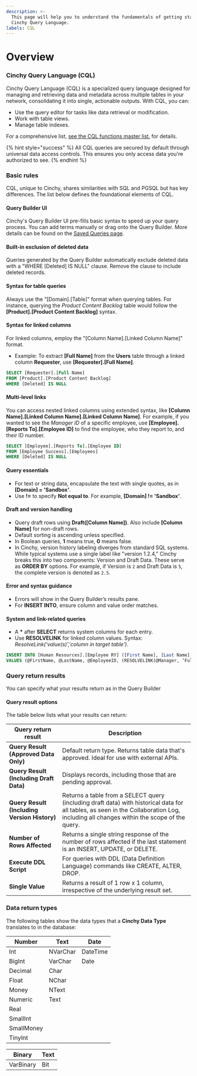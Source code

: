```yaml
---
description: >-
  This page will help you to understand the fundamentals of getting started with
  Cinchy Query Language.
labels: CQL
---
```


# Overview

### Cinchy Query Language (CQL) <a href="#1.-introduction" id="1.-introduction"></a>

Cinchy Query Language (CQL) is a specialized query language designed for managing and retrieving data and metadata across multiple tables in your network, consolidating it into single, actionable outputs. With CQL, you can:

- Use the query editor for tasks like data retrieval or modification.
- Work with table views.
- Manage table indexes.

For a comprehensive list, [see the CQL functions master list.​](cql-functions-master-list.md) for details.

{% hint style="success" %}
All CQL queries are secured by default through universal data access controls. This ensures you only access data you're authorized to see.
{% endhint %}

### Basic rules <a href="#2.-basic-rules-of-cql" id="2.-basic-rules-of-cql"></a>

CQL, unique to Cinchy, shares similarities with SQL and PGSQL but has key differences. The list below defines the foundational elements of CQL.

#### Query Builder UI

Cinchy's Query Builder UI pre-fills basic syntax to speed up your query process. You can add terms manually or drag onto the Query Builder. More details can be found on the [Saved Queries page](https://cinchy.gitbook.io/guides-for-using-cinchy/builder-guides/saved-queries).

#### Built-in exclusion of deleted data
Queries generated by the Query Builder automatically exclude deleted data with a "WHERE [Deleted] IS NULL" clause. Remove the clause to include deleted records.

#### Syntax for table queries

Always use the "[Domain].[Table]" format when querying tables. For instance, querying the _Product Content Backlog_ table would follow the **[Product].[Product Content Backlog]** syntax.

#### Syntax for linked columns

For linked columns, employ the "[Column Name].[Linked Column Name]" format.
- Example: To extract **[Full Name]** from the **Users** table through a linked column **Requester**, use **[Requester].[Full Name]**.

```sql
SELECT [Requester].[Full Name]
FROM [Product].[Product Content Backlog]
WHERE [Deleted] IS NULL
```

#### Multi-level links

You can access nested linked columns using extended syntax, like **[Column Name].[Linked Column Name].[Linked Column Name]**. For example, if you wanted to see the _Manager ID_ of a specific employee, use **[Employee].[Reports To].[Employee ID]** to find the employee, who they report to, and their ID number.

```sql
SELECT [Employee].[Reports To].[Employee ID]
FROM [Employee Success].[Employees]
WHERE [Deleted] IS NULL
```
#### Query essentials

- For text or string data, encapsulate the text with single quotes, as in **[Domain] = 'Sandbox'**.
- Use **!=** to specify **Not equal to**. For example, **[Domain] != 'Sandbox'**.

#### Draft and version handling
- Query draft rows using **Draft([Column Name])**. Also include **[Column Name]** for non-draft rows.
- Default sorting is ascending unless specified.
- In Boolean queries, **1** means true, **0** means false.
- In Cinchy, version history labeling diverges from standard SQL systems. While typical systems use a single label like "version 1.2.4," Cinchy breaks this into two components: Version and Draft Data. These serve as **ORDER BY** options. For example, if Version is `2` and Draft Data is `5`, the complete version is denoted as `2.5`.

#### Error and syntax guidance

- Errors will show in the Query Builder’s results pane.
- For **INSERT INTO**, ensure column and value order matches.

#### System and link-related queries

- A **\*** after **SELECT** returns system columns for each entry.
- Use **RESOLVELINK** for linked column values. Syntax: _ResolveLink('value(s)','column in target table')_.

```sql
INSERT INTO [Human Resources].[Employee RY] ([First Name], [Last Name], [Employee ID], [Manager])
VALUES (@FirstName, @LastName, @EmployeeID, (RESOLVELINK(@Manager, ‘Full Name’))
```


### Query return results <a href="#3.-query-return-results" id="3.-query-return-results"></a>

You can specify what your results return as in the Query Builder

#### Query result options

The table below lists what your results can return:

| Query return result                          | Description                                                                                                                                                  |
| -------------------------------------------- | ------------------------------------------------------------------------------------------------------------------------------------------------------------ |
| **Query Result (Approved Data Only)**        | Default return type. Returns table data that's approved. Ideal for use with external APIs.                                                                   |
| **Query Result (Including Draft Data)**      | Displays records, including those that are pending approval.                                                                                                                  |
| **Query Result (Including Version History)** | Returns a table from a SELECT query (including draft data) with historical data for all tables, as seen in the Collaboration Log, including all changes within the scope of the query.  |
| **Number of Rows Affected**                  | Returns a single string response of the number of rows affected if the last statement is an INSERT, UPDATE, or DELETE.                                       |
| **Execute DDL Script**                       | For queries with DDL (Data Definition Language) commands like CREATE, ALTER, DROP.                                                                           |
| **Single Value**                             | Returns a result of 1 row x 1 column, irrespective of the underlying result set.                                                                             |
### Data return types <a href="#3.-data-return-types" id="3.-data-return-types"></a>

The following tables show the data types that a **Cinchy Data Type** translates to in the database:

| Number     | Text     | Date     |
| ---------- | -------- | -------- |
| Int        | NVarChar | DateTime |
| BigInt     | VarChar  | Date     |
| Decimal    | Char     | ​        |
| Float      | NChar    | ​        |
| Money      | NText    | ​        |
| Numeric    | Text     | ​        |
| Real       | ​        | ​        |
| SmallInt   | ​        | ​        |
| SmallMoney | ​        | ​        |
| TinyInt    | ​        | ​        |

| Binary    | Text |
| --------- | ---- |
| VarBinary | Bit  |
